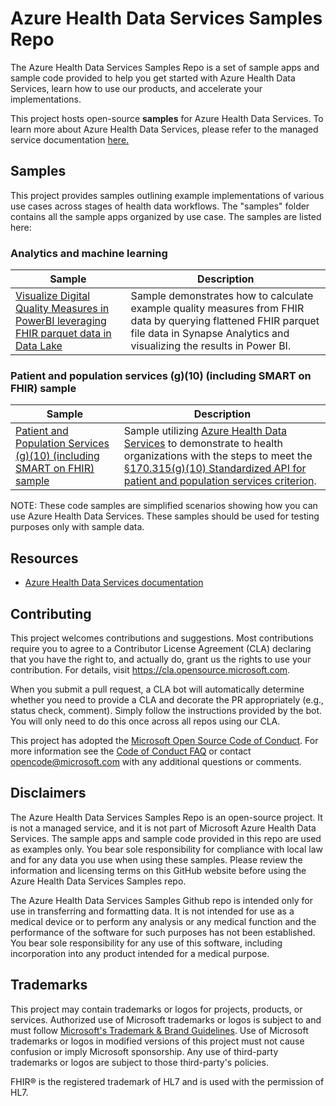 # Azure Health Data Services Samples Repo
The Azure Health Data Services Samples Repo is a set of sample apps and sample code provided to help you get started with Azure Health Data Services, learn how to use our products, and accelerate your implementations. 

This project hosts open-source **samples** for Azure Health Data Services. To learn more about Azure Health Data Services, please refer to the managed service documentation [here.](https://learn.microsoft.com/en-us/azure/healthcare-apis/healthcare-apis-overview)

## Samples

This project provides samples outlining example implementations of various use cases across stages of health data workflows. The "samples" folder contains all the sample apps organized by use case. The samples are listed here:

<!---
### Data ingestion into Health Data Services

|Sample|Description|
| --- | --- |
| [Sample HL7v2 Data Ingestion Pipeline]() | Sample app that shows how to ingest HL7v2 data into FHIR server, including conversion and validation. |


### Sample transactions
|Sample|Description|
| --- | --- |
| [Example Postman queries *(coming soon)*]() | Postman collection of common Postman queries used to query FHIR data.|

### Analytics and machine learning
|Sample|Description|
| --- | --- |
| FHIR Delta Lake with Databricks | End-to-end sample showing data from FHIR Service into Databricks Delta Lake Bronze, Silver, and Gold Levels |
| PowerBI Dashboard using Analytics pipelines | Sample showing how to query FHIR data in Parquet file format (in Azure Data LAke) and Serverless SQL tables to calculate digital quality measures and visualize stratified measure data in PowerBI.|
--->

### Analytics and machine learning
|Sample|Description|
| --- | --- |
| [Visualize Digital Quality Measures in PowerBI leveraging FHIR parquet data in Data Lake](https://github.com/Azure-Samples/azure-health-data-services-samples/tree/main/samples/Analytics%20Visualization) | Sample demonstrates how to calculate example quality measures from FHIR data by querying flattened FHIR parquet file data in Synapse Analytics and visualizing the results in Power BI.|

### Patient and population services (g)(10) (including SMART on FHIR) sample
|Sample|Description|
| --- | --- |
| [Patient and Population Services (g)(10) (including SMART on FHIR) sample](https://github.com/Azure-Samples/azure-health-data-services-samples/tree/main/samples/Patient%20and%20Population%20Services%20G10) | Sample utilizing [Azure Health Data Services](https://learn.microsoft.com/en-us/azure/healthcare-apis/fhir/smart-on-fhir) to demonstrate to health organizations with the steps to meet the [§170.315(g)(10) Standardized API for patient and population services criterion](https://www.healthit.gov/test-method/standardized-api-patient-and-population-services#ccg).|

<!---
### Other integrations
|Sample|Description|
| --- | --- |
| FHIR to HL7v2 format for ingestion back into an EHR (coming soon)| Sample to convert FHIR data to HL7v2 format suitable for ingestion into an EHR. |

--->


 

NOTE: These code samples are simplified scenarios showing how you can use Azure Health Data Services. These samples should be used for testing purposes only with sample data. 

## Resources
- [Azure Health Data Services documentation](https://learn.microsoft.com/en-us/azure/healthcare-apis/healthcare-apis-overview)


## Contributing

This project welcomes contributions and suggestions.  Most contributions require you to agree to a
Contributor License Agreement (CLA) declaring that you have the right to, and actually do, grant us
the rights to use your contribution. For details, visit https://cla.opensource.microsoft.com.

When you submit a pull request, a CLA bot will automatically determine whether you need to provide
a CLA and decorate the PR appropriately (e.g., status check, comment). Simply follow the instructions
provided by the bot. You will only need to do this once across all repos using our CLA.

This project has adopted the [Microsoft Open Source Code of Conduct](https://opensource.microsoft.com/codeofconduct/).
For more information see the [Code of Conduct FAQ](https://opensource.microsoft.com/codeofconduct/faq/) or
contact [opencode@microsoft.com](mailto:opencode@microsoft.com) with any additional questions or comments.

## Disclaimers

The Azure Health Data Services Samples Repo is an open-source project. It is not a managed service, and it is not part of Microsoft Azure Health Data Services. The sample apps and sample code provided in this repo are used as examples only. You bear sole responsibility for compliance with local law and for any data you use when using these samples. Please review the information and licensing terms on this GitHub website before using the Azure Health Data Services Samples repo. 

The Azure Health Data Services Samples Github repo is intended only for use in transferring and formatting data. It is not intended for use as a medical device or to perform any analysis or any medical function and the performance of the software for such purposes has not been established. You bear sole responsibility for any use of this software, including incorporation into any product intended for a medical purpose. 

## Trademarks

This project may contain trademarks or logos for projects, products, or services. Authorized use of Microsoft 
trademarks or logos is subject to and must follow 
[Microsoft's Trademark & Brand Guidelines](https://www.microsoft.com/en-us/legal/intellectualproperty/trademarks/usage/general).
Use of Microsoft trademarks or logos in modified versions of this project must not cause confusion or imply Microsoft sponsorship.
Any use of third-party trademarks or logos are subject to those third-party's policies.


FHIR® is the registered trademark of HL7 and is used with the permission of HL7. 
